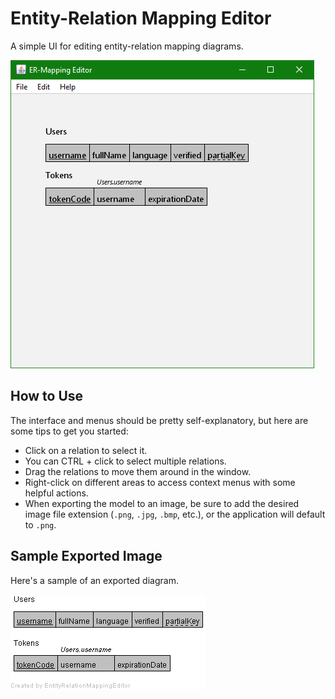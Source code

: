 # Entity-Relation Mapping Editor
A simple UI for editing entity-relation mapping diagrams.

![window screenshot](https://raw.githubusercontent.com/andrewlalis/EntityRelationMappingEditor/main/design/main_interface.PNG)

## How to Use
The interface and menus should be pretty self-explanatory, but here are some tips to get you started:
* Click on a relation to select it.
* You can CTRL + click to select multiple relations.
* Drag the relations to move them around in the window.
* Right-click on different areas to access context menus with some helpful actions.
* When exporting the model to an image, be sure to add the desired image file extension (`.png`, `.jpg`, `.bmp`, etc.), or the application will default to `.png`.

## Sample Exported Image
Here's a sample of an exported diagram.

![sample diagram export](https://raw.githubusercontent.com/andrewlalis/EntityRelationMappingEditor/main/design/sample_export.png)
